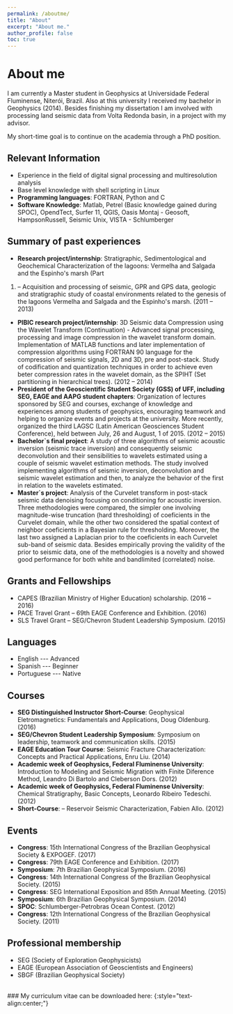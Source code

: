 ```yaml
---
permalink: /aboutme/
title: "About"
excerpt: "About me."
author_profile: false
toc: true
---
```


# About me

I am currently a Master student in Geophysics at Universidade Federal Fluminense, Niterói, Brazil. 
Also at this university I received my bachelor in Geophysics (2014). Besides finishing
my dissertation I am involved with processing land seismic data from Volta Redonda basin, in
a project with my advisor.

My short-time goal is to continue on the academia through a PhD position. 

## Relevant Information

  * Experience in the field of digital signal processing and multiresolution analysis
  * Base level knowledge with shell scripting 	in Linux
  * **Programming languages**: FORTRAN, Python and C
  * **Software Knowledge**: Matlab, Petrel (Basic knowledge gained during SPOC), OpendTect, Surfer 11, QGIS, Oasis Montaj - Geosoft, HampsonRussell, Seismic Unix, VISTA - Schlumberger

## Summary of past experiences

  * **Research project/internship**: Stratigraphic, Sedimentological and Geochemical
Characterization of the lagoons: Vermelha and Salgada and the Espinho's marsh (Part
1) – Acquisition and processing of seismic, GPR and GPS data, geologic and
stratigraphic study of coastal environments related to the genesis of the lagoons
Vermelha and Salgada and the Espinho's marsh. (2011 – 2013)
  * **PIBIC research project/internship**: 3D Seismic data Compression using the Wavelet
Transform (Continuation) - Advanced signal processing,
processing and image compression in the wavelet transform domain. Implementation
of MATLAB functions and later implementation of compression algorithms using
FORTRAN 90 language for the compression of seismic signals, 2D and 3D, pre and
post-stack. Study of codification and quantization techniques in order to achieve even
beter compression rates in the wavelet domain, as the SPIHT (Set partitioning in
hierarchical trees). (2012 – 2014)
  * **President of the Geoscientific Student Society (GSS) of UFF, including SEG,
EAGE and AAPG student chapters**: Organization of lectures sponsored by SEG
and courses, exchange of knowledge and experiences among students of geophysics,
encouraging teamwork and helping to organize events and projects at the university.
More recently, organized the third LAGSC (Latin American Geosciences Student
Conference), held between July, 26 and August, 1 of 2015. (2012 – 2015)
  * **Bachelor`s final project**: A study of three algorithms of seismic acoustic inversion (seismic trace inversion) and consequently seismic deconvolution and their sensibilities
to wavelets estimated using a couple of seismic wavelet estimation methods. The study
involved implementing algorithms of seismic inversion, deconvolution and seismic
wavelet estimation and then, to analyze the behavior of the first in relation to the
wavelets estimated.
  * **Master`s project**: Analysis of the Curvelet transform in post-stack seismic data
denoising focusing on conditioning for acoustic inversion. Three methodologies were
compared, the simpler one involving magnitude-wise truncation (hard thresholding) of
coeficients in the Curvelet domain, while the other two considered the spatial context
of neighbor coeficients in a Bayesian rule for thresholding. Moreover, the last two
assigned a Laplacian prior to the coeficients in each Curvelet sub-band of seismic data.
Besides empirically proving the validity of the prior to seismic data, one of the
methodologies is a novelty and showed good performance for both white and bandlimited
(correlated) noise.

## Grants and Fellowships

  * CAPES (Brazilian Ministry of Higher Education) scholarship. (2016 –2016)
  * PACE Travel Grant – 69th EAGE Conference and Exhibition. (2016)
  * SLS Travel Grant – SEG/Chevron Student Leadership Symposium. (2015)
	
## Languages 

  * English --- Advanced
  * Spanish --- Beginner
  * Portuguese --- Native
  
## Courses

  * **SEG Distinguished Instructor Short-Course**: Geophysical Eletromagnetics:
Fundamentals and Applications, Doug Oldenburg. (2016)
  * **SEG/Chevron Student Leadership Symposium**: Symposium on leadership,
teamwork and communication skills. (2015)
  * **EAGE Education Tour Course**: Seismic Fracture Characterization: Concepts and
Practical Applications, Enru Liu. (2014)
  * **Academic week of Geophysics, Federal Fluminense University**: Introduction to
Modeling and Seismic Migration with Finite Diference Method, Leandro Di Bartolo
and Cleberson Dors. (2012)
  * **Academic week of Geophysics, Federal Fluminense University**: Chemical
Stratigraphy, Basic Concepts, Leonardo Ribeiro Tedeschi. (2012)
  * **Short-Course**: – Reservoir Seismic Characterization, Fabien Allo. (2012)
  
## Events

  * **Congress**: 15th International Congress of the Brazilian Geophysical Society &
EXPOGEF. (2017)
  * **Congress**: 79th EAGE Conference and Exhibition. (2017)
  * **Symposium**: 7th Brazilian Geophysical Symposium. (2016)
  * **Congress**: 14th International Congress of the Brazilian Geophysical Society. (2015)
  * **Congress**: SEG International Exposition and 85th Annual Meeting. (2015)
  * **Symposium**: 6th Brazilian Geophysical Symposium. (2014)
  * **SPOC**: Schlumberger-Petrobras Ocean Contest. (2012)
  * **Congress**: 12th International Congress of the Brazilian Geophysical Society. (2011)
  
## Professional membership

  * SEG (Society of Exploration Geophysicists)
  * EAGE (European Association of Geoscientists and Engineers)
  * SBGF (Brazilian Geophysical Society)



<br/>  
### My curriculum vitae can be downloaded here: 
{:style="text-align:center;"}

<p style="text-align:center"><a href="/Victor-M-Gomes.github.io/assets/CV/Victor_Martins_Gomes_Curriculum" download="victorcurriculum"><i class="far fa-fw fa-arrow-alt-circle-down fa-3x" aria-hidden="true"></i></a></p>




